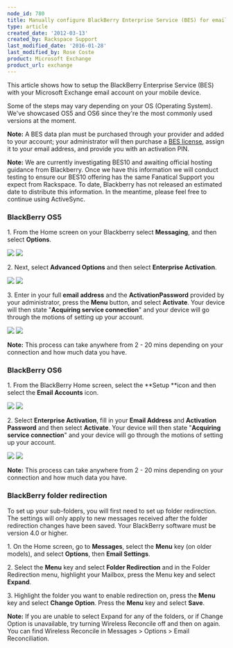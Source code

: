 ```yaml
---
node_id: 780
title: Manually configure BlackBerry Enterprise Service (BES) for email hosted on Exchange
type: article
created_date: '2012-03-13'
created_by: Rackspace Support
last_modified_date: '2016-01-28'
last_modified_by: Rose Coste
product: Microsoft Exchange
product_url: exchange
---
```


This article shows how to setup the BlackBerry
Enterprise Service (BES) with your Microsoft Exchange email account on
your mobile device.

Some of the steps may vary depending on your OS (Operating
System). We've showcased OS5 and OS6 since they're the most commonly used
versions at the moment.

**Note:** A BES data plan must be purchased through your provider and
added to your account; your administrator will then purchase a [BES
license](/how-to/add-an-activesync-or-bes-license),
assign it to your email address, and provide you with an activation PIN.

**Note:** We are currently investigating BES10 and awaiting
official hosting guidance from Blackberry. Once we have this information
we will conduct testing to ensure our BES10 offering has the same
Fanatical Support you expect from Rackspace. To date, Blackberry has not
released an estimated date to distribute this information. In the
meantime, please feel free to continue using ActiveSync.

### BlackBerry OS5

<span>1. From the Home screen on your Blackberry select
</span><span>**Messaging**, and then select **Options**.</span>

![](http://c4233688.r88.cf2.rackcdn.com/(E%26A)BlackBerryBES.png)
 ![](http://c4233688.r88.cf2.rackcdn.com/(E%26A)BlackBerryBES2.png)

<span>2. Next, select **Advanced Options** and then select **Enterprise
Activation**.</span>

![](http://c4233688.r88.cf2.rackcdn.com/(E%26A)BlackBerryBES3.png)
 ![](http://c4233688.r88.cf2.rackcdn.com/(E%26A)BlackBerryBES4.png)

<span>3. Enter in your full </span>**email address**<span> and the
</span>**ActivationPassword**<span> provided by your administrator,
press the </span>**Menu**<span> button, and select
</span>**Activate**<span>. Your device will then state
"</span>**Acquiring service connection**<span>" and your device will go
through the motions of setting up your account. </span>

![](http://c4233688.r88.cf2.rackcdn.com/(E%26A)BlackBerryBES5.png)
 ![](http://c4233688.r88.cf2.rackcdn.com/(E%26A)BlackBerryBES6.png)

**Note:** This process can take anywhere from 2 - 20 mins depending on
your connection and how much data you have.



### BlackBerry OS6

<span>1. From the BlackBerry Home screen, select the
</span>**Setup **<span>icon and then select the </span>**Email
Accounts**<span> icon.</span>

![](http://c4233688.r88.cf2.rackcdn.com/(E%26A)BlackBerryBES7.png)
 ![](http://c4233688.r88.cf2.rackcdn.com/(E%26A)BlackBerryBES8.png)

<span>2. Select </span>**Enterprise Activation**<span>, fill in your
</span>**Email Address**<span> and </span>**Activation Password**<span>
and then select </span>**Activate**<span>. Your device will then state
"</span>**Acquiring service connection**<span>" and your device will go
through the motions of setting up your account.</span>

![](http://c4233688.r88.cf2.rackcdn.com/(E%26A)BlackBerryBES9.png)
 ![](http://c4233688.r88.cf2.rackcdn.com/(E%26A)BlackBerryBES10.png)

 **Note:** This process can take anywhere from 2 - 20 mins depending on
 your connection and how much data you have.

### BlackBerry folder redirection

To set up your sub-folders, you will first need to set up folder
redirection. The settings will only apply to new messages received after
the folder redirection changes have been saved. Your BlackBerry software
must be version 4.0 or higher.

<span>1. On the Home screen, go to </span>**Messages**<span>, select the
**Menu** key (on older models), and select </span>**Options**<span>,
then </span>**Email Settings**<span>.</span>

<span>2. Select the </span>**Menu** key<span> and select </span>**Folder
Redirection** <span>and in the Folder Redirection menu, highlight your
Mailbox, press the Menu key and select </span>**Expand**<span>.</span>

<span>3. Highlight the folder you want to enable redirection on, press
the **Menu** key and select </span>**Change Option**<span>. Press the
**Menu** key and select **Save**.</span>

**Note:** If you are unable to select Expand for any of the folders, or
if Change Option is unavailable, try turning Wireless Reconcile off and
then on again. You can find Wireless Reconcile in Messages &gt; Options
&gt; Email Reconciliation.
